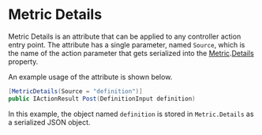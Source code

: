 # Metric Details
Metric Details is an attribute that can be applied to any controller action entry point.
The attribute has a single parameter, named `Source`, which is the name of the action parameter that gets serialized into the [Metric](./Metric.md).[Details](./MagenicMetrics.md#MagenicMetrics.Metric.Details) property.

An example usage of the attribute is shown below.
```csharp
[MetricDetails(Source = "definition")]
public IActionResult Post(DefinitionInput definition)
```

In this example, the object named `definition` is stored in `Metric.Details` as a serialized JSON object.
